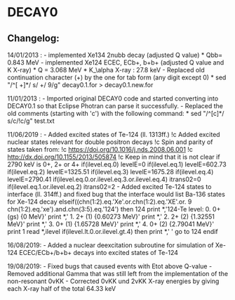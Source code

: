 DECAY0
========

Changelog:
----------



14/01/2013 :
     - implemented Xe134 2nubb decay (adjusted Q value)
            * Qbb= 0.843 MeV
     - implemented Xe124 ECEC, ECb+, b+b+ (adjusted Q value and K X-ray) 
            * Q = 3.068 MeV
            * K_\alpha X-ray : 27.8 keV
	- Replaced old continuation character (+) by the one for tab form (any digit except 0)
		* sed "/^[     +]*/ s/     +/     9/g" decay0.1.for > decay0.1.new.for

11/01/2013 : 
	- Imported original DECAY0 code and started converting into DECAY0.1 so that Eclipse Photran can parse it successfully.
	- Replaced the old comments (starting with 'c') with the following command:
		* sed "/^[c]*/ s/c/\!c/g" test.txt 

11/06/2019 :
	- Added excited states of Te-124 (ll. 1313ff.)
		!c Added excited nuclear states relevant for double positron decays
		!c Spin and parity of states taken from:
		!c https://doi.org/10.1016/j.nds.2008.06.001
		!c http://dx.doi.org/10.1155/2013/505874
		!c Keep in mind that it is not clear if 2790 keV is 0+, 2+ or 4+
		if(ilevel.eq.0) levelE=0
	        if(ilevel.eq.1) levelE=602.73
	        if(ilevel.eq.2) levelE=1325.51
	        if(ilevel.eq.3) levelE=1675.28
	        if(ilevel.eq.4) levelE=2790.41
	        if(ilevel.eq.0.or.ilevel.eq.3.or.ilevel.eq.4) itrans02=0
	        if(ilevel.eq.1.or.ilevel.eq.2) itrans02=2
	- Added excited Te-124 states to interface (ll. 314ff.) and fixed bug that the interface would list Ba-136 states for Xe-124 decay
		elseif((chn(1:2).eq.'Xe'.or.chn(1:2).eq.'XE'.or.
     9             	chn(1:2).eq.'xe').and.chn(3:5).eq.'124') then
	124	      print *,'124-Te level:   0. 0+ (gs)     {0 MeV}'
		      print *,'                1. 2+ (1)  {0.60273 MeV}'
		      print *,'                2. 2+ (2)  {1.32551 MeV}'
		      print *,'                3. 0+ (1)  {1.65728 MeV}'
		      print *,'                4. 0+ (2)  {2.79041 MeV}'
		      print 1
		      read *,ilevel
		      if(ilevel.lt.0.or.ilevel.gt.4) then
			 print *,'   '
			 go to 124
		      endif

16/08/2019:
	- Added a nuclear deexcitation subroutine for simulation of Xe-124 ECEC/ECb+/b+b+ decays into excited states of Te-124

19/08/2019:
	- Fixed bugs that caused events with Etot above Q-value
	- Removed additional Gamma that was still left from the implementation of the non-resonant 0vKK
	- Corrected 0vKK und 2vKK X-ray energies by giving each X-ray half of the total 64.33 keV